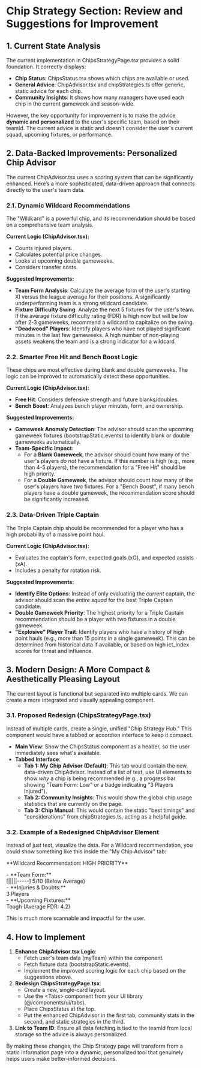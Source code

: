 # **Chip Strategy Section: Review and Suggestions for Improvement**

## **1\. Current State Analysis**

The current implementation in ChipsStrategyPage.tsx provides a solid foundation. It correctly displays:

* **Chip Status**: ChipsStatus.tsx shows which chips are available or used.  
* **General Advice**: ChipAdvisor.tsx and chipStrategies.ts offer generic, static advice for each chip.  
* **Community Insights**: It shows how many managers have used each chip in the current gameweek and season-wide.

However, the key opportunity for improvement is to make the advice **dynamic and personalized** to the user's specific team, based on their teamId. The current advice is static and doesn't consider the user's current squad, upcoming fixtures, or performance.

## **2\. Data-Backed Improvements: Personalized Chip Advisor**

The current ChipAdvisor.tsx uses a scoring system that can be significantly enhanced. Here’s a more sophisticated, data-driven approach that connects directly to the user's team data.

### **2.1. Dynamic Wildcard Recommendations**

The "Wildcard" is a powerful chip, and its recommendation should be based on a comprehensive team analysis.

**Current Logic (ChipAdvisor.tsx):**

* Counts injured players.  
* Calculates potential price changes.  
* Looks at upcoming double gameweeks.  
* Considers transfer costs.

**Suggested Improvements:**

* **Team Form Analysis**: Calculate the average form of the user's starting XI versus the league average for their positions. A significantly underperforming team is a strong wildcard candidate.  
* **Fixture Difficulty Swing**: Analyze the next 5 fixtures for the user's team. If the average fixture difficulty rating (FDR) is high now but will be low after 2-3 gameweeks, recommend a wildcard to capitalize on the swing.  
* **"Deadwood" Players**: Identify players who have not played significant minutes in the last few gameweeks. A high number of non-playing assets weakens the team and is a strong indicator for a wildcard.

### **2.2. Smarter Free Hit and Bench Boost Logic**

These chips are most effective during blank and double gameweeks. The logic can be improved to automatically detect these opportunities.

**Current Logic (ChipAdvisor.tsx):**

* **Free Hit**: Considers defensive strength and future blanks/doubles.  
* **Bench Boost**: Analyzes bench player minutes, form, and ownership.

**Suggested Improvements:**

* **Gameweek Anomaly Detection**: The advisor should scan the upcoming gameweek fixtures (bootstrapStatic.events) to identify blank or double gameweeks automatically.  
* **Team-Specific Impact**:  
  * For a **Blank Gameweek**, the advisor should count how many of the user's players *do not* have a fixture. If this number is high (e.g., more than 4-5 players), the recommendation for a "Free Hit" should be high priority.  
  * For a **Double Gameweek**, the advisor should count how many of the user's players have *two* fixtures. For a "Bench Boost", if many bench players have a double gameweek, the recommendation score should be significantly increased.

### **2.3. Data-Driven Triple Captain**

The Triple Captain chip should be recommended for a player who has a high probability of a massive point haul.

**Current Logic (ChipAdvisor.tsx):**

* Evaluates the captain's form, expected goals (xG), and expected assists (xA).  
* Includes a penalty for rotation risk.

**Suggested Improvements:**

* **Identify Elite Options**: Instead of only evaluating the *current* captain, the advisor should scan the *entire squad* for the best Triple Captain candidate.  
* **Double Gameweek Priority**: The highest priority for a Triple Captain recommendation should be a player with two fixtures in a double gameweek.  
* **"Explosive" Player Trait**: Identify players who have a history of high point hauls (e.g., more than 15 points in a single gameweek). This can be determined from historical data if available, or based on high ict\_index scores for threat and influence.

## **3\. Modern Design: A More Compact & Aesthetically Pleasing Layout**

The current layout is functional but separated into multiple cards. We can create a more integrated and visually appealing component.

### **3.1. Proposed Redesign (ChipsStrategyPage.tsx)**

Instead of multiple cards, create a single, unified "Chip Strategy Hub." This component would have a tabbed or accordion interface to keep it compact.

* **Main View**: Show the ChipsStatus component as a header, so the user immediately sees what's available.  
* **Tabbed Interface**:  
  * **Tab 1: My Chip Advisor (Default)**: This tab would contain the new, data-driven ChipAdvisor. Instead of a list of text, use UI elements to show *why* a chip is being recommended (e.g., a progress bar showing "Team Form: Low" or a badge indicating "3 Players Injured").  
  * **Tab 2: Community Insights**: This would show the global chip usage statistics that are currently on the page.  
  * **Tab 3: Chip Manual**: This would contain the static "best timings" and "considerations" from chipStrategies.ts, acting as a helpful guide.

### **3.2. Example of a Redesigned ChipAdvisor Element**

Instead of just text, visualize the data. For a Wildcard recommendation, you could show something like this inside the "My Chip Advisor" tab:

\*\*Wildcard Recommendation: HIGH PRIORITY\*\*

\-   \*\*Team Form:\*\*  
    \[|||||-----\] 5/10 (Below Average)  
\-   \*\*Injuries & Doubts:\*\*  
    3 Players  
\-   \*\*Upcoming Fixtures:\*\*  
    Tough (Average FDR: 4.2)

This is much more scannable and impactful for the user.

## **4\. How to Implement**

1. **Enhance ChipAdvisor.tsx Logic**:  
   * Fetch user's team data (myTeam) within the component.  
   * Fetch fixture data (bootstrapStatic.events).  
   * Implement the improved scoring logic for each chip based on the suggestions above.  
2. **Redesign ChipsStrategyPage.tsx**:  
   * Create a new, single-card layout.  
   * Use the \<Tabs\> component from your UI library (@/components/ui/tabs).  
   * Place ChipsStatus at the top.  
   * Put the enhanced ChipAdvisor in the first tab, community stats in the second, and static strategies in the third.  
3. **Link to Team ID**: Ensure all data fetching is tied to the teamId from local storage so the advice is always personalized.

By making these changes, the Chip Strategy page will transform from a static information page into a dynamic, personalized tool that genuinely helps users make better-informed decisions.